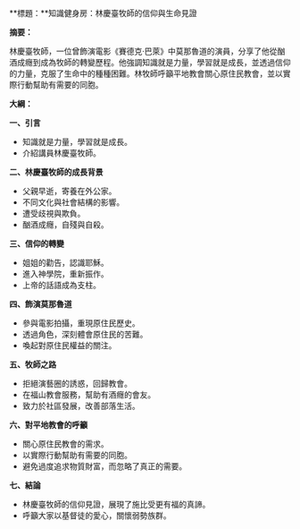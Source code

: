 **標題：**知識健身房：林慶臺牧師的信仰與生命見證

**摘要：**

林慶臺牧師，一位曾飾演電影《賽德克·巴萊》中莫那魯道的演員，分享了他從酗酒成癮到成為牧師的轉變歷程。他強調知識就是力量，學習就是成長，並透過信仰的力量，克服了生命中的種種困難。林牧師呼籲平地教會關心原住民教會，並以實際行動幫助有需要的同胞。

**大綱：**

**一、引言**
* 知識就是力量，學習就是成長。
* 介紹講員林慶臺牧師。

**二、林慶臺牧師的成長背景**
* 父親早逝，寄養在外公家。
* 不同文化與社會結構的影響。
* 遭受歧視與欺負。
* 酗酒成癮，自殘與自殺。

**三、信仰的轉變**
* 姐姐的勸告，認識耶穌。
* 進入神學院，重新振作。
* 上帝的話語成為支柱。

**四、飾演莫那魯道**
* 參與電影拍攝，重現原住民歷史。
* 透過角色，深刻體會原住民的苦難。
* 喚起對原住民權益的關注。

**五、牧師之路**
* 拒絕演藝圈的誘惑，回歸教會。
* 在福山教會服務，幫助有酒癮的會友。
* 致力於社區發展，改善部落生活。

**六、對平地教會的呼籲**
* 關心原住民教會的需求。
* 以實際行動幫助有需要的同胞。
* 避免過度追求物質財富，而忽略了真正的需要。

**七、結論**
* 林慶臺牧師的信仰見證，展現了施比受更有福的真諦。
* 呼籲大家以基督徒的愛心，關懷弱勢族群。